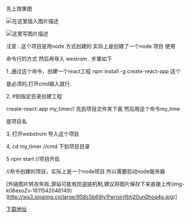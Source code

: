 先上效果图

![在这里插入图片描述](https://img-blog.csdnimg.cn/20210125103419551.gif#pic_center)


![这里写图片描述](https://img-blog.csdnimg.cn/img_convert/e467f0178d874473d91ed1bb1b5fa28a.gif)


注意 : 这个项目是用node 方式创建的   实际上是创建了一个node 项目 使用

命令行的方式 然后再导入 westrom .  步骤如下

 
1 ,通过这个命令，创建一个react工程 npm install -g create-react-app 这个

是必须的,打开cmd输入就行.

2, #到指定目录创建工程

create-react-app my_timer// 先到项目文件夹下面 然后用这个命令my_time

是项目名

3,  打开webstrom 导入这个项目

4, cd my_timer     //cmd 下到项目目录  

5  npm start  //项目开启  

//命令创建的项目，实际上是一个node项目  所以需要启动node服务器


[外链图片转存失败,源站可能有防盗链机制,建议将图片保存下来直接上传(img-k06exoZv-1611542046149)(http://ws3.sinaimg.cn/large/958c5b69ly1fwnsirjfbtj20un0hoq4p.jpg)]



[下载地址](http://download.csdn.net/detail/liudao7994/9837611)


 


